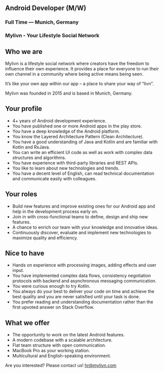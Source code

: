 ## Android Developer (M/W)

### Full Time — Munich, Germany

### Mylivn - Your Lifestyle Social Network

## Who we are

Mylivn is a lifestyle social network where creators have the freedom to influence their own experience. It provides a place for everyone to run their own channel in a community where being active means being seen. 

It’s like your own app within our app – a place to share your way of “livn”. 

Mylivn was founded in 2015 and is based in Munich, Germany.

## Your profile

- 4+ years of Android development experience.
- You have published one or more Android apps in the play store.
- You have a deep knowledge of the Android platform.
- You know the Layered Architecture Pattern (Clean Architecture).
- You have a good understanding of Java and Kotlin and are familiar with Kotlin and RxJava.
- You can write an efficient UI code as well as work with complex data structures and algorithms.
- You have experience with third-party libraries and REST APIs.
- You like to learn about new technologies and trends.
- You have a decent level of English, can read technical documentation and communicate easily with colleagues.

## Your roles

- Build new features and improve existing ones for our Android app and help in the development process early on.
- Join in with cross-functional teams to define, design and ship new features.
- A chance to enrich our team with your knowledge and innovative ideas.
- Continuously discover, evaluate and implement new technologies to maximize quality and efficiency.

## Nice to have

- Hands on experience with processing images, adding effects and user input.
- You have implemented complex data flows, consistency negotiation protocols with backend and asynchronous messaging communication.
- You were curious enough to try Kotlin.
- You always do your best to deliver your code on time and achieve the best quality and you are never satisfied until your task is done.
- You prefer reading and understanding documentation rather than the first upvoted answer on Stack Overflow.

## What we offer

- The opportunity to work on the latest Android features.
- A modern codebase with a scalable architecture.
- Flat team structure with open communication.
- MacBook Pro as your working station.
- Multicultural and English-speaking environment.

Are you interested? Please contact us!
hr@mylivn.com
